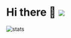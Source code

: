 # Hi there 👋 ![](https://komarev.com/ghpvc/?username=GiHccTpD&style=plastic)

![stats](https://github-readme-stats.vercel.app/api?username=GiHccTpD)
